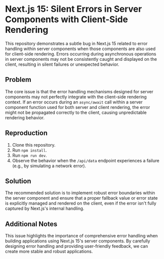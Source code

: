 # Next.js 15: Silent Errors in Server Components with Client-Side Rendering

This repository demonstrates a subtle bug in Next.js 15 related to error handling within server components when those components are also used for client-side rendering.  Errors occurring during asynchronous operations in server components may not be consistently caught and displayed on the client, resulting in silent failures or unexpected behavior.

## Problem

The core issue is that the error handling mechanisms designed for server components may not perfectly integrate with the client-side rendering context.  If an error occurs during an `async/await` call within a server component function used for both server and client rendering, the error might not be propagated correctly to the client, causing unpredictable rendering behavior.

## Reproduction

1. Clone this repository.
2. Run `npm install`.
3. Run `npm run dev`.
4. Observe the behavior when the `/api/data` endpoint experiences a failure (e.g., by simulating a network error).

## Solution

The recommended solution is to implement robust error boundaries within the server component and ensure that a proper fallback value or error state is explicitly managed and rendered on the client, even if the error isn't fully captured by Next.js's internal handling.

## Additional Notes

This issue highlights the importance of comprehensive error handling when building applications using Next.js 15's server components. By carefully designing error handling and providing user-friendly feedback, we can create more stable and robust applications.